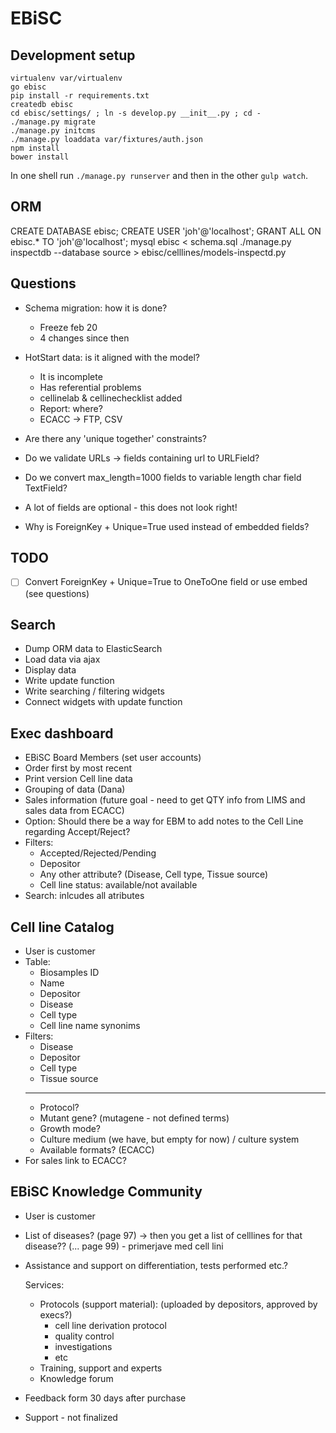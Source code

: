 # EBiSC

## Development setup

    virtualenv var/virtualenv
    go ebisc
    pip install -r requirements.txt
    createdb ebisc
    cd ebisc/settings/ ; ln -s develop.py __init__.py ; cd -
    ./manage.py migrate
    ./manage.py initcms
    ./manage.py loaddata var/fixtures/auth.json
    npm install
    bower install

In one shell run `./manage.py runserver` and then in the other `gulp watch`.


## ORM

CREATE DATABASE ebisc;
CREATE USER 'joh'@'localhost';
GRANT ALL ON ebisc.* TO 'joh'@'localhost';
mysql ebisc < schema.sql
./manage.py inspectdb --database source > ebisc/celllines/models-inspectd.py


## Questions

- Schema migration: how it is done?
    - Freeze feb 20
    - 4 changes since then
- HotStart data: is it aligned with the model?
    - It is incomplete
    - Has referential problems
    - cellinelab & cellinechecklist added
    - Report: where?
    - ECACC -> FTP, CSV
- Are there any 'unique together' constraints?
- Do we validate URLs -> fields containing url to URLField?
- Do we convert max_length=1000 fields to variable length char field TextField?

- A lot of fields are optional - this does not look right!

- Why is ForeignKey + Unique=True used instead of embedded fields?


## TODO

- [ ] Convert ForeignKey + Unique=True to OneToOne field or use embed (see questions)

## Search

- Dump ORM data to ElasticSearch
- Load data via ajax
- Display data
- Write update function
- Write searching / filtering widgets
- Connect widgets with update function

## Exec dashboard

- EBiSC Board Members (set user accounts)
- Order first by most recent 
- Print version Cell line data
- Grouping of data (Dana)
- Sales information (future goal - need to get QTY info from LIMS and sales data from ECACC)
- Option: Should there be a way for EBM to add notes to the Cell Line regarding Accept/Reject?
- Filters:
    - Accepted/Rejected/Pending
    - Depositor
    - Any other attribute? (Disease, Cell type, Tissue source)
    - Cell line status: available/not available
- Search: inlcudes all atributes

## Cell line Catalog

- User is customer
- Table:
    - Biosamples ID
    - Name
    - Depositor
    - Disease
    - Cell type
    - Cell line name synonims
- Filters:
    - Disease
    - Depositor
    - Cell type
    - Tissue source
    ------------------------------------
    - Protocol?
    - Mutant gene? (mutagene - not defined terms)
    - Growth mode?
    - Culture medium (we have, but empty for now) / culture system
    - Available formats? (ECACC)
- For sales link to ECACC?

## EBiSC Knowledge Community

- User is customer
- List of diseases? (page 97) -> then you get a list of celllines for that disease?? (... page 99) - primerjave med cell lini
- Assistance and support on differentiation, tests performed etc.?

  Services: 
    - Protocols (support material): (uploaded by depositors, approved by execs?)
        - cell line derivation protocol
        - quality control
        - investigations
        - etc
    - Training, support and experts
    - Knowledge forum

- Feedback form 30 days after purchase
- Support - not finalized

